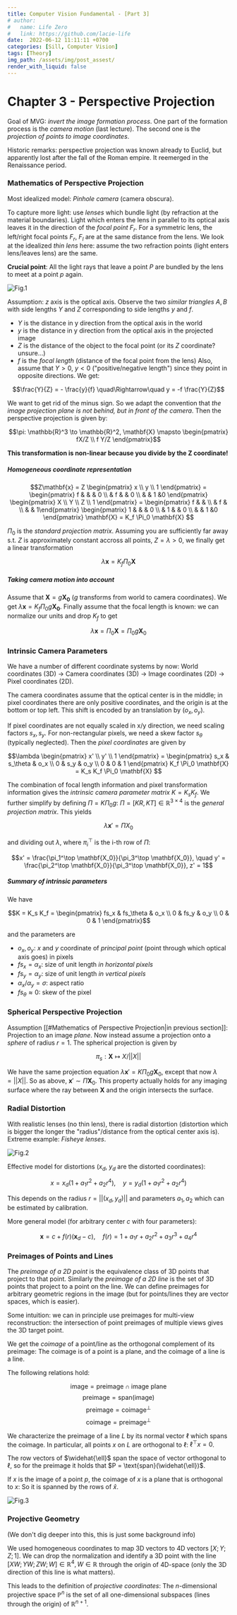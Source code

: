 ```yaml
---
title: Computer Vision Fundamental - [Part 3]
# author:
#   name: Life Zero
#   link: https://github.com/lacie-life
date:  2022-06-12 11:11:11 +0700
categories: [Sill, Computer Vision]
tags: [Theory]
img_path: /assets/img/post_assest/
render_with_liquid: false
---
```


# Chapter 3 - Perspective Projection

Goal of MVG: *invert the image formation process*. One part of the formation process is the *camera motion* (last lecture). The second one is the *projection of points to image coordinates*.

Historic remarks: perspective projection was known already to Euclid, but apparently lost after the fall of the Roman empire. It reemerged in the Renaissance period.

### Mathematics of Perspective Projection
Most idealized model: *Pinhole camera* (camera obscura).

To capture more light: use *lenses* which bundle light (by refraction at the material boundaries). Light which enters the lens in parallel to its optical axis leaves it in the direction of the *focal point* $F_r$. For a symmetric lens, the left/right focal points $F_r$, $F_l$ are at the same distance from the lens. We look at the idealized *thin lens* here: assume the two refraction points (light enters lens/leaves lens) are the same.

**Crucial point**: All the light rays that leave a point $P$ are bundled by the lens to meet at a point $p$ again.

![Fig.1](https://github.com/lacie-life/lacie-life.github.io/blob/main/assets/img/post_assest/thin-lens.png?raw=true)

Assumption: $z$ axis is the optical axis. Observe the two *similar triangles* $A, B$ with side lengths $Y$ and $Z$ corresponding to side lengths $y$ and $f$.
- $Y$ is the distance in y direction from the optical axis in the world
- $y$ is the distance in y direction from the optical axis in the projected image
- $Z$ is the distance of the object to the focal point (or its $Z$ coordinate? unsure...)
- $f$ is the *focal length* (distance of the focal point from the lens)
Also, assume that $Y > 0$, $y < 0$ ("positive/negative length") since they point in opposite directions. We get:

$$\frac{Y}{Z} = - \frac{y}{f} \quad\Rightarrow\quad y = -f \frac{Y}{Z}$$

We want to get rid of the minus sign. So we adapt the convention that *the image projection plane is not behind, but in front of the camera*. Then the perspective projection is given by:

$$\pi: \mathbb{R}^3 \to \mathbb{R}^2, \mathbf{X} \mapsto \begin{pmatrix} fX/Z \\ f Y/Z \end{pmatrix}$$

**This transformation is non-linear because you divide by the Z coordinate!**

##### Homogeneous coordinate representation

$$Z\mathbf{x}
= Z \begin{pmatrix} x \\ y \\ 1 \end{pmatrix}
= \begin{pmatrix} f & & & 0 \\ & f & & 0 \\ & & 1 &0 \end{pmatrix} \begin{pmatrix} X \\ Y \\ Z \\ 1 \end{pmatrix}
= \begin{pmatrix} f & & \\ & f & \\ & & 1\end{pmatrix}
 \begin{pmatrix} 1 & & & 0 \\ & 1 & & 0 \\ & & 1 &0 \end{pmatrix}
 \mathbf{X}
= K_f \Pi_0 \mathbf{X}
$$

$\Pi_0$ is the *standard projection matrix*. Assuming you are sufficiently far away s.t. $Z$ is approximately constant accross all points, $Z = \lambda > 0$, we finally get a linear transformation

$$\lambda \mathbf{x} = K_f \Pi_0 \mathbf{X}$$

##### Taking camera motion into account
Assume that $\mathbf{X} = g \mathbf{X_0}$ ($g$ transforms from world to camera coordinates). We get $\lambda \mathbf{x} = K_f \Pi_0 g \mathbf{X_0}$. Finally assume that the focal length is known: we can normalize our units and drop $K_f$ to get

$$\lambda \mathbf{x} = \Pi_0 \mathbf{X} = \Pi_0 g \mathbf{X}_0$$

### Intrinsic Camera Parameters
We have a number of different coordinate systems by now: World coordinates (3D) -> Camera coordinates (3D) -> Image coordinates (2D) -> Pixel coordinates (2D).

The camera coordinates assume that the optical center is in the middle; in pixel coordinates there are only positive coordinates, and the origin is at the bottom or top left. This shift is encoded by an translation by $(o_x, o_y)$.

If pixel coordinates are not equally scaled in x/y direction, we need scaling factors $s_x, s_y$. For non-rectangular pixels, we need a skew factor $s_\theta$ (typically neglected). Then the *pixel coordinates* are given by

$$\lambda \begin{pmatrix} x' \\ y' \\ 1 \end{pmatrix}
= \begin{pmatrix} s_x & s_\theta & o_x \\ 0 & s_y & o_y \\ 0 & 0 & 1 \end{pmatrix} K_f \Pi_0 \mathbf{X}
= K_s K_f \Pi_0 \mathbf{X}
$$

The combination of focal length information and pixel transformation information gives the *intrinsic camera parameter matrix* $K = K_s K_f$. We further simplify by defining $\Pi = K \Pi_0 g$: $\Pi = [KR, KT] \in \mathbb{R}^{3 \times 4}$ is the *general projection matrix*. This yields

$$\lambda \mathbf{x}' = \Pi X_0$$

 and dividing out $\lambda$, where $\pi_i^\top$ is the i-th row of $\Pi$:
 
 $$x' = \frac{\pi_1^\top \mathbf{X_0}}{\pi_3^\top \mathbf{X_0}}, \quad y' = \frac{\pi_2^\top \mathbf{X_0}}{\pi_3^\top \mathbf{X_0}}, z' = 1$$
 
 ##### Summary of intrinsic parameters
 We have

$$K = K_s K_f = \begin{pmatrix} fs_x & fs_\theta & o_x \\ 0 & fs_y & o_y \\ 0 & 0 & 1 \end{pmatrix}$$

and the parameters are 
- $o_x, o_y$: $x$ and $y$ coordinate of *principal point* (point through which optical axis goes) in pixels
- $f s_x = \alpha_x$: size of unit length *in horizontal pixels*
- $f s_y = \alpha_y$: size of unit length *in vertical pixels*
- $\alpha_x / \alpha_y = \sigma$: aspect ratio
- $f s_\theta \approx 0$: skew of the pixel




### Spherical Perspective Projection
Assumption [[#Mathematics of Perspective Projection|in previous section]]: Projection to an image *plane*. Now instead assume a projection onto a *sphere* of radius $r = 1$. The spherical projection is given by 

$$\pi_s: \mathbf{X} \mapsto X / ||X||$$

We have the same projection equation $\lambda \mathbf{x}' = K \Pi_0 g \mathbf{X}_0$, except that now $\lambda = ||X||$. So as above, $\mathbf{x}' \sim \Pi \mathbf{X}_0$. This property actually holds for any imaging surface where the ray between $\mathbf{X}$ and the origin intersects the surface.


### Radial Distortion
With realistic lenses (no thin lens), there is radial distortion (distortion which is bigger the longer the "radius"/distance from the optical center axis is). Extreme example: *Fisheye lenses*.

![Fig.2](https://github.com/lacie-life/lacie-life.github.io/blob/main/assets/img/post_assest/radial-distortion-bookshelves.png?raw=true)


Effective model for distortions ($x_d$, $y_d$ are the distorted coordinates):

$$x = x_d(1 + a_1 r^2 + a_2 r^4), \quad y = y_d (1 + a_1 r^2 + a_2 r^4)$$

This depends on the radius $r = ||(x_d, y_d)||$ and parameters $a_1, a_2$ which can be estimated by calibration.

More general model (for arbitrary center $c$ with four parameters):

$$\mathbf{x} = c + f(r) (\mathbf{x}_d - c), \quad f(r) = 1 + a_1 r + a_2 r^2 + a_3 r^3 + a_4 r^4$$


### Preimages of Points and Lines
The *preimage of a 2D point* is the equivalence class of 3D points that project to that point. Similarly the *preimage of a 2D line* is the set of 3D points that project to a point on the line. We can define preimages for arbitrary geometric regions in the image (but for points/lines they are vector spaces, which is easier).

Some intuition: we can in principle use preimages for multi-view reconstruction: the intersection of point preimages of multiple views gives the 3D target point.

We get the *coimage* of a point/line as the orthogonal complement of its preimage: The coimage is of a point is a plane, and the coimage of a line is a line.

The following relations hold:

$$\text{image} = \text{preimage} \cap \text{image plane}$$
$$\text{preimage} = \text{span}(\text{image})$$
$$\text{preimage} = \text{coimage}^\bot$$
$$\text{coimage} = \text{preimage}^\bot$$

We characterize the preimage of a line $L$ by its normal vector $\ell$ which spans the coimage. In particular, all points $x$ on $L$ are orthogonal to $\ell$: $\ell^\top x = 0$.

The row vectors of $\widehat{\ell}$ span the space of vector orthogonal to $\ell$, so for the preimage it holds that $P = \text{span}(\widehat{\ell})$.

If $x$ is the image of a point $p$, the coimage of $x$ is a plane that is orthogonal to $x$: So it is spanned by the rows of $\widehat{x}$.

![Fig.3](https://github.com/lacie-life/lacie-life.github.io/blob/main/assets/img/post_assest/preimage-coimage-summary.png?raw=true)


### Projective Geometry
(We don't dig deeper into this, this is just some background info)

We used homogeneous coordinates to map 3D vectors to 4D vectors $[X; Y; Z; 1]$. We can drop the normalization and identify a 3D point with the line $[XW; YW; ZW; W] \in \mathbb{R}^4, W \in \mathbb{R}$ through the origin of 4D-space (only the 3D direction of this line is what matters).

This leads to the definition of *projective coordinates*: The $n$-dimensional projective space $\mathbb{P}^n$ is the set of all one-dimensional subspaces (lines through the origin) of $\mathbb{R}^{n+1}$.

